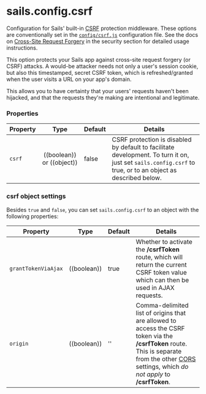 # sails.config.csrf

Configuration for Sails' built-in [CSRF](http://en.wikipedia.org/wiki/Cross-site_request_forgery) protection middleware.  These options are conventionally set in the [`config/csrf.js`](/#/documentation/anatomy/myApp/config/csrf.js.html) configuration file.  See the docs on [Cross-Site Request Forgery](/#/documentation/concepts/Security/CSRF.html) in the security section for detailed usage instructions.

This option protects your Sails app against cross-site request forgery (or CSRF) attacks. A would-be attacker needs not only a user's session cookie, but also this timestamped, secret CSRF token, which is refreshed/granted when the user visits a URL on your app's domain.

This allows you to have certainty that your users' requests haven't been hijacked, and that the requests they're making are intentional and legitimate.


### Properties

| Property    | Type       | Default   | Details |
|-------------|:----------:|-----------|---------|
| `csrf`      | ((boolean)) or ((object))| false     | CSRF protection is disabled by default to facilitate development.  To turn it on, just set `sails.config.csrf` to true, or to an object as described below.

### csrf object settings
Besides `true` and `false`, you can set `sails.config.csrf` to an object with the following properties:

| Property    | Type       | Default   | Details |
|-------------|:----------:|-----------|---------|
| `grantTokenViaAjax`      | ((boolean))| true     | Whether to activate the **/csrfToken** route, which will return the current CSRF token value which can then be used in AJAX requests.
| `origin`| ((boolean)) | '' | Comma-delimited list of origins that are allowed to access the CSRF token via the **/csrfToken** route.  This is separate from the other [CORS](http://beta.sailsjs.org/#/documentation/reference/sails.config/sails.config.cors.html) settings, which *do not apply* to **/csrfToken**.


<docmeta name="uniqueID" value="CSRF353281">
<docmeta name="displayName" value="sails.config.csrf">

